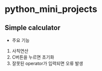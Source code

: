 # python_mini_projects
##  Simple calculator
- 주요 기능
 1. 사칙연산
 2. C버튼을 누르면 초기화
 3. 잘못된 operator가 입력되면 오류 발생
 
 

